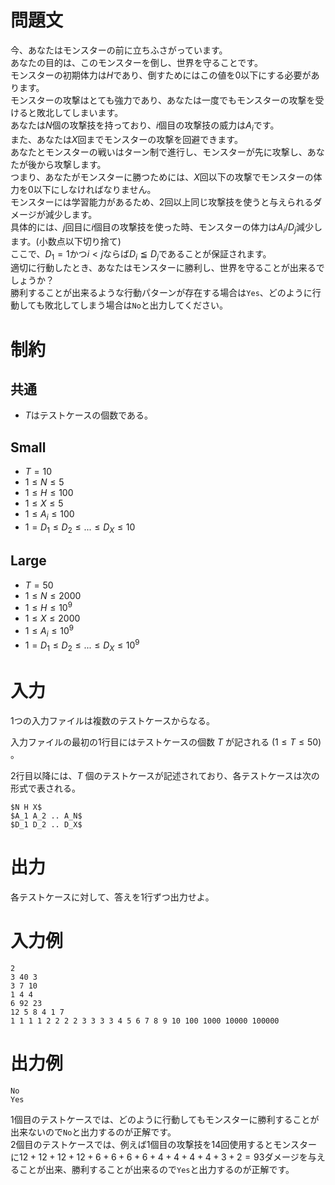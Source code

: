 # 問題文

今、あなたはモンスターの前に立ちふさがっています。  
あなたの目的は、このモンスターを倒し、世界を守ることです。  
モンスターの初期体力は$H$であり、倒すためにはこの値を$0$以下にする必要があります。  
モンスターの攻撃はとても強力であり、あなたは一度でもモンスターの攻撃を受けると敗北してしまいます。  
あなたは$N$個の攻撃技を持っており、$i$個目の攻撃技の威力は$A_i$です。  
また、あなたは$X$回までモンスターの攻撃を回避できます。  
あなたとモンスターの戦いはターン制で進行し、モンスターが先に攻撃し、あなたが後から攻撃します。  
つまり、あなたがモンスターに勝つためには、$X$回以下の攻撃でモンスターの体力を$0$以下にしなければなりません。  
モンスターには学習能力があるため、$2$回以上同じ攻撃技を使うと与えられるダメージが減少します。  
具体的には、$j$回目に$i$個目の攻撃技を使った時、モンスターの体力は$A_i/D_j$減少します。(小数点以下切り捨て)  
ここで、$D_1=1$かつ$i<j$ならば$D_i≦D_j$であることが保証されます。  
適切に行動したとき、あなたはモンスターに勝利し、世界を守ることが出来るでしょうか？  
勝利することが出来るような行動パターンが存在する場合は`Yes`、どのように行動しても敗北してしまう場合は`No`と出力してください。  

# 制約
## 共通
* $T$はテストケースの個数である。

## Small
* $T=10$
* $1\leq N\leq 5$
* $1\leq H\leq 100$
* $1\leq X\leq 5$
* $1\leq A_i\leq 100$
* $1=D_1\leq D_2\leq ...\leq D_X \leq10$
## Large
* $T=50$
* $1\leq N\leq 2000$
* $1\leq H\leq 10^9$
* $1\leq X\leq 2000$
* $1\leq A_i\leq 10^9$
* $1=D_1\leq D_2\leq ...\leq D_X \leq10^9$

# 入力
1つの入力ファイルは複数のテストケースからなる。

入力ファイルの最初の1行目にはテストケースの個数 $T$ が記される $(1 \leq T \leq 50)$ 。

2行目以降には、$T$ 個のテストケースが記述されており、各テストケースは次の形式で表される。

```
$N H X$
$A_1 A_2 .. A_N$
$D_1 D_2 .. D_X$
```

# 出力
各テストケースに対して、答えを1行ずつ出力せよ。

# 入力例
```
2
3 40 3
3 7 10
1 4 4
6 92 23
12 5 8 4 1 7
1 1 1 1 2 2 2 2 3 3 3 3 4 5 6 7 8 9 10 100 1000 10000 100000
```

# 出力例
```
No
Yes
```

$1$個目のテストケースでは、どのように行動してもモンスターに勝利することが出来ないので`No`と出力するのが正解です。  
$2$個目のテストケースでは、例えば$1$個目の攻撃技を$14$回使用するとモンスターに$12+12+12+12+6+6+6+6+4+4+4+4+3+2=93$ダメージを与えることが出来、勝利することが出来るので`Yes`と出力するのが正解です。